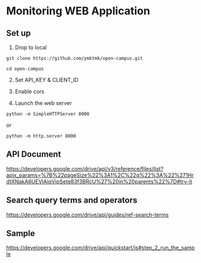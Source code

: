 # Monitoring WEB Application

## Set up

1. Drop to local 

```
git clone https://github.com/ymktmk/open-campus.git
```

```
cd open-campus
```

2. Set API_KEY & CLIENT_ID

3. Enable cors 

4. Launch the web server

```
python -m SimpleHTTPServer 8000
```

or 

```
python -m http.server 8000
```

## API Document

https://developers.google.com/drive/api/v3/reference/files/list?apix_params=%7B%22pageSize%22%3A1%2C%22q%22%3A%22%271HrdtXNakA6UEVlAiqVipSete83f3BRcU%27%20in%20parents%22%7D#try-it

## Search query terms and operators

https://developers.google.com/drive/api/guides/ref-search-terms

## Sample

https://developers.google.com/drive/api/quickstart/js#step_2_run_the_sample

